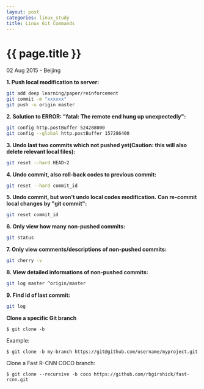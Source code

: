 ```yaml
---
layout: post
categories: linux_study
title: Linux Git Commands
---
```


{{ page.title }}
================

<p class="meta">02 Aug 2015 - Beijing</p>

**1. Push local modification to server:**

```bash
git add deep learning/paper/reinforcement
git commit -m "xxxxxx"
git push -u origin master
```

**2. Solution to ERROR: "fatal: The remote end hung up unexpectedly":**

```bash
git config http.postBuffer 524288000
git config --global http.postBuffer 157286400
```

**3. Undo last two commits which not pushed yet(Caution: this will also delete relevant local files):**

```bash
git reset --hard HEAD~2
```

**4. Undo commit, also roll-back codes to previous commit:**

```bash
git reset --hard commit_id
```

**5. Undo commit, but won't undo local codes modification.**
**Can re-commit local changes by "git commit":**

```bash
git reset commit_id
```

**6. Only view how many non-pushed commits:**

```bash
git status
```

**7. Only view comments/descriptions of non-pushed commits:**

```bash
git cherry -v
```

**8. View detailed informations of non-pushed commits:**

```bash
git log master ^origin/master
```

**9. Find id of last commit:**

```bash
git log
```

**Clone a specific Git branch**

<pre class="terminal"><code>$ git clone -b <branch> <remote_repo></code></pre>

Example:

<pre class="terminal"><code>$ git clone -b my-branch https://git@github.com/username/myproject.git</code></pre>

Clone a Fast R-CNN COCO branch:

<pre class="terminal"><code>$ git clone --recursive -b coco https://github.com/rbgirshick/fast-rcnn.git</code></pre>

